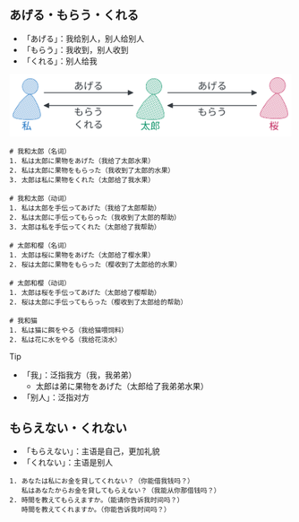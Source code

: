 ## あげる・もらう・くれる

- 「あげる」：我给别人，别人给别人
- 「もらう」：我收到，别人收到
- 「くれる」：别人给我

![give](imgs/give.svg)

```
# 我和太郎（名词）
1. 私は太郎に果物をあげた（我给了太郎水果）
2. 私は太郎に果物をもらった（我收到了太郎的水果）
3. 太郎は私に果物をくれた（太郎给了我水果）

# 我和太郎（动词）
1. 私は太郎を手伝ってあげた（我给了太郎帮助）
2. 私は太郎に手伝ってもらった（我收到了太郎的帮助）
3. 太郎は私を手伝ってくれた（太郎给了我帮助）

# 太郎和樱（名词）
1. 太郎は桜に果物をあげた（太郎给了樱水果）
2. 桜は太郎に果物をもらった（樱收到了太郎给的水果）

# 太郎和樱（动词）
1. 太郎は桜を手伝ってあげた（太郎给了樱帮助）
2. 桜は太郎に手伝ってもらった（樱收到了太郎给的帮助）

# 我和猫
1. 私は猫に餌をやる（我给猫喂饲料）
2. 私は花に水をやる（我给花浇水）
```

> [!TIP]
>
> - 「我」：泛指我方（我，我弟弟）
>   - 太郎は弟に果物をあげた（太郎给了我弟弟水果）
> - 「别人」：泛指对方

## もらえない・くれない

- 「もらえない」：主语是自己，更加礼貌
- 「くれない」：主语是别人

```
1. あなたは私にお金を貸してくれない？（你能借我钱吗？）
   私はあなたからお金を貸してもらえない？（我能从你那借钱吗？）
2. 時間を教えてもらえますか。（能请你告诉我时间吗？）
   時間を教えてくれますか。（你能告诉我时间吗？）
```
